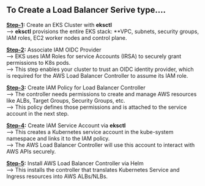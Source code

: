 ## To Create a Load Balancer Serive type....

**<u>Step-1</u>:** Create an EKS Cluster with **eksctl** <br>
--> **eksctl** provisions the entire EKS stack: **VPC, subnets, security groups, IAM roles, EC2 worker nodes and control plane. <br>

**<u>Step-2</u>:** Associate IAM OIDC Provider <br>
--> EKS uses IAM Roles for service Accounts (IRSA) to securely grant permissions to K8s pods. <br>
--> This step enables your cluster to trust an OIDC identity provider, which is required for the AWS Load Balancer Controller to assume its IAM role. <br>

**<u>Step-3</u>:** Create IAM Policy for Load Balancer Controller <br>
--> The controller needs permissions to create and manage AWS resources like ALBs, Target Groups, Security Groups, etc. <br>
--> This policy defines those permissions and is attached to the service account in the next step. <br>

**<u>Step-4</u>:** Create IAM Service Account via **eksctl** <br>
--> This creates a Kubernetes service account in the kube-system namespace and links it to the IAM policy. <br>
--> The AWS Load Balancer Controller will use this account to interact with AWS APIs securely. <br>

**<u>Step-5</u>:** Install AWS Load Balancer Controller via Helm <br>
--> This installs the controller that translates Kubernetes Service and Ingress resources into AWS ALBs/NLBs.
